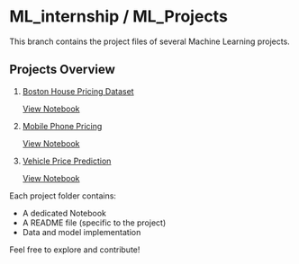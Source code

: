 # ML_internship / ML_Projects  
This branch contains the project files of several Machine Learning projects.

##  Projects Overview

1. [Boston House Pricing Dataset](Boston%20House%20Pricing%20Dataset/)

      [View Notebook](Boston%20House%20Pricing%20Dataset/ouse_price_prediction.ynb)

2. [Mobile Phone Pricing](Mobile%20Phone%20Pricing/)

     [View Notebook](Mobile%20Phone%20Pricing/Mobile_Phone_Pricing.ipynb)

3. [Vehicle Price Prediction](Vehicle%20Price%20Prediction/)

      [View Notebook](Vehicle%20Price%20Prediction/Vehical_price.ipynb)
   
Each project folder contains:
- A dedicated Notebook
- A README file (specific to the project)
- Data and model implementation 

Feel free to explore and contribute!
